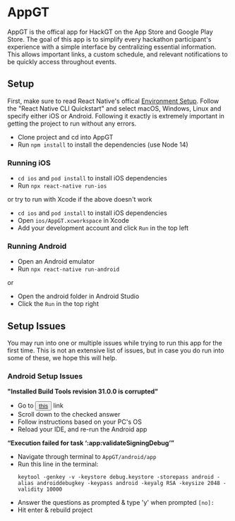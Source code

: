 # AppGT

AppGT is the offical app for HackGT on the App Store and Google Play Store. The goal of this app is to simplify every hackathon participant's experience with a simple interface by centralizing essential information. This allows important links, a custom schedule, and relevant notifications to be quickly access throughout events.

## Setup

First, make sure to read React Native's offical [Environment Setup](https://reactnative.dev/docs/environment-setup). Follow the "React Native CLI Quickstart" and select macOS, Windows, Linux and specify either iOS or Android. Following it exactly is extremely important in getting the project to run without any errors.

- Clone project and cd into AppGT
- Run `npm install` to install the dependencies (use Node 14)

### Running iOS

- `cd ios` and `pod install` to install iOS dependencies
- Run `npx react-native run-ios`

or try to run with Xcode if the above doesn't work

- `cd ios` and `pod install` to install iOS dependencies
- Open `ios/AppGT.xcworkspace` in Xcode
- Add your development account and click `Run` in the top left

### Running Android

- Open an Android emulator
- Run `npx react-native run-android`

or

- Open the android folder in Android Studio
- Click the `Run` in the top right

## Setup Issues

You may run into one or multiple issues while trying to run this app for the first time. This is not an extensive list of issues, but in case you do run into some of these, we hope this will help.

### Android Setup Issues

**"Installed Build Tools revision 31.0.0 is corrupted"**
- Go to <button><a href="https://stackoverflow.com/questions/68387270/android-studio-error-installed-build-tools-revision-31-0-0-is-corrupted?page=1&tab=scoredesc#tab-top">this</a></button> link
- Scroll down to the checked answer
- Follow instructions based on your PC's OS
- Reload your IDE, and re-run the Android app

**“Execution failed for task ‘:app:validateSigningDebug’”**

- Navigate through terminal to `AppGT/android/app`
- Run this line in the terminal:
  ```
  keytool -genkey -v -keystore debug.keystore -storepass android -alias androiddebugkey -keypass android -keyalg RSA -keysize 2048 -validity 10000
  ```
- Answer the questions as prompted & type 'y' when prompted `[no]:`
- Hit enter & rebuild project